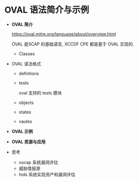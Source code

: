 # OVAL 语法简介与示例

- **OVAL 简介**

  https://oval.mitre.org/language/about/overview.html

  OVAL 是SCAP 的基础语言, XCCDF CPE 都是基于 OVAL 实现的.

  - Classes

- OVAL 语法格式

  - defintions

  - tests

    oval 支持的 tests 模块

  - objects

  - states

  - vaules

- **OVAL 示例**
- **OVAL 资源与应用**
- 思考
  - oscap 系统漏洞评估
  - 威胁情报源
  - hids 系统实现资产和漏洞评估